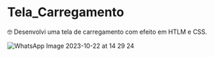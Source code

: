 # Tela_Carregamento

🤓 Desenvolvi uma tela de carregamento com efeito em HTLM e CSS. 

![WhatsApp Image 2023-10-22 at 14 29 24](https://github.com/CarolCapel/Tela_Carregamento/assets/108011375/e7f5b5df-9703-4c28-a38e-1141d93ecf16)



